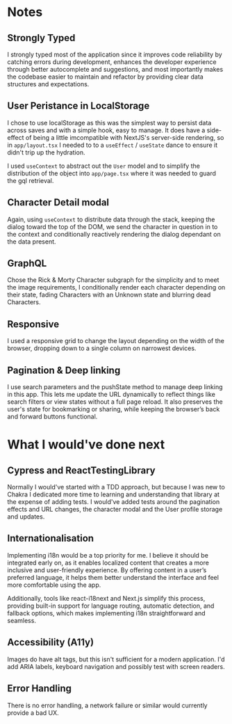 # Notes

## Strongly Typed

I strongly typed most of the application since it improves code reliability by catching errors during development, enhances the developer experience through better autocomplete and suggestions, and most importantly makes the codebase easier to maintain and refactor by providing clear data structures and expectations.

## User Peristance in LocalStorage

I chose to use localStorage as this was the simplest way to persist data across saves and with a simple hook, easy to manage. It does have a side-effect of being a little imcompatible with NextJS's server-side rendering, so in `app/layout.tsx` I needed to to a `useEffect` / `useState` dance to ensure it didn't trip up the hydration.

I used `useContext` to abstract out the `User` model and to simplify the distribution of the object into `app/page.tsx` where it was needed to guard the gql retrieval.

## Character Detail modal

Again, using `useContext` to distribute data through the stack, keeping the dialog toward the top of the DOM, we send the character in question in to the context and conditionally reactively rendering the dialog dependant on the data present.

## GraphQL

Chose the Rick & Morty Character subgraph for the simplicity and to meet the image requirements, I conditionally render each character depending on their state, fading Characters with an Unknown state and blurring dead Characters.

## Responsive

I used a responsive grid to change the layout depending on the width of the browser, dropping down to a single column on narrowest devices.

## Pagination & Deep linking

I use search parameters and the pushState method to manage deep linking in this app. This lets me update the URL dynamically to reflect things like search filters or view states without a full page reload. It also preserves the user's state for bookmarking or sharing, while keeping the browser’s back and forward buttons functional.


# What I would've done next

## Cypress and ReactTestingLibrary

Normally I would've started with a TDD approach, but because I was new to Chakra I dedicated more time to learning and understanding that library at the expense of adding tests. I would've added tests around the pagination effects and URL changes, the character modal and the User profile storage and updates.

## Internationalisation

Implementing i18n would be a top priority for me. I believe it should be integrated early on, as it enables localized content that creates a more inclusive and user-friendly experience. By offering content in a user’s preferred language, it helps them better understand the interface and feel more comfortable using the app.

Additionally, tools like react-i18next and Next.js simplify this process, providing built-in support for language routing, automatic detection, and fallback options, which makes implementing i18n straightforward and seamless.

## Accessibility (A11y)

Images do have alt tags, but this isn't sufficient for a modern application. I'd add ARIA labels, keyboard navigation and possibly test with screen readers.

## Error Handling

There is no error handling, a network failure or similar would currently provide a bad UX.
